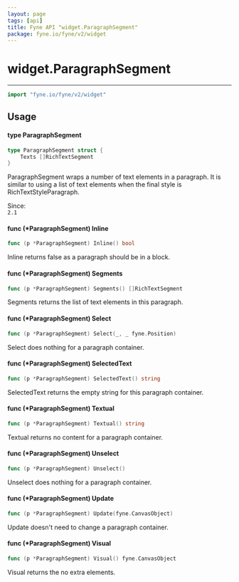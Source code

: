 ```yaml
---
layout: page
tags: [api]
title: Fyne API "widget.ParagraphSegment"
package: fyne.io/fyne/v2/widget
---
```


# widget.ParagraphSegment
---
```go
import "fyne.io/fyne/v2/widget"
```

## Usage

#### type ParagraphSegment

```go
type ParagraphSegment struct {
	Texts []RichTextSegment
}
```

ParagraphSegment wraps a number of text elements in a paragraph. It is similar to using a list of text elements when the final style is RichTextStyleParagraph.


<div class="since">Since: <code>
2.1</code></div>

#### func (*ParagraphSegment) Inline

```go
func (p *ParagraphSegment) Inline() bool
```
Inline returns false as a paragraph should be in a block.

#### func (*ParagraphSegment) Segments

```go
func (p *ParagraphSegment) Segments() []RichTextSegment
```
Segments returns the list of text elements in this paragraph.

#### func (*ParagraphSegment) Select

```go
func (p *ParagraphSegment) Select(_, _ fyne.Position)
```
Select does nothing for a paragraph container.

#### func (*ParagraphSegment) SelectedText

```go
func (p *ParagraphSegment) SelectedText() string
```
SelectedText returns the empty string for this paragraph container.

#### func (*ParagraphSegment) Textual

```go
func (p *ParagraphSegment) Textual() string
```
Textual returns no content for a paragraph container.

#### func (*ParagraphSegment) Unselect

```go
func (p *ParagraphSegment) Unselect()
```
Unselect does nothing for a paragraph container.

#### func (*ParagraphSegment) Update

```go
func (p *ParagraphSegment) Update(fyne.CanvasObject)
```
Update doesn't need to change a paragraph container.

#### func (*ParagraphSegment) Visual

```go
func (p *ParagraphSegment) Visual() fyne.CanvasObject
```
Visual returns the no extra elements.
